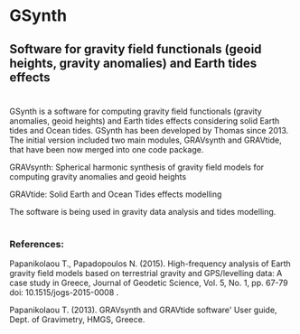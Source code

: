 # GSynth
## Software for gravity field functionals (geoid heights, gravity anomalies) and Earth tides effects

# 

GSynth is a software for computing gravity field functionals (gravity anomalies, geoid heights) and Earth tides effects considering solid Earth tides and Ocean tides. 
GSynth has been developed by Thomas since 2013. The initial version included two main modules, GRAVsynth and GRAVtide, that have been now merged into one code package.

GRAVsynth: Spherical harmonic synthesis of gravity field models for computing gravity anomalies and geoid heights 

GRAVtide: Solid Earth and Ocean Tides effects modelling 

The software is being used in gravity data analysis and tides modelling.

# 

### References:

Papanikolaou T., Papadopoulos N.  (2015). High-frequency analysis of Earth gravity field models based on terrestrial gravity and GPS/levelling data: A case study in Greece, Journal of Geodetic Science, Vol. 5, No. 1, pp. 67-79 doi: 10.1515/jogs-2015-0008 .

Papanikolaou T. (2013). GRAVsynth and GRAVtide software' User guide, Dept. of Gravimetry, HMGS, Greece.
